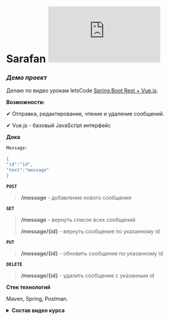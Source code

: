 # **Sarafan** ![progress](http://www.yarntomato.com/percentbarmaker/button.php?barPosition=0.1&leftFill=%23FF0000 "progress") 
### _Демо проект_ 

Делаю по видео урокам letsCode [Spring Boot Rest + Vue.js](https://www.youtube.com/playlist?list=PLU2ftbIeotGqSTOVNjT4L3Yfy8jatCdhm).

**Возможности:**

✔ Отправка, редактирование, чтение и удаление сообщений.

✔ Vue.js - базовый JavaScript интерфейс

**Дока**

```java
Message:

{
"id":"id",
"text":"message"
}
```

**`POST`**
>**/message** - добавление нового сообщения

**`GET`**
>**/message** - вернуть список всех сообщений
>
>**/message/{id}** - вернуть сообщение по указанному id


**`PUT`**
>**/message/{id}** - обновить сообщение по указанному id

**`DELETE`**
>**/message/{id}** - удалить сообщение с указанным id
  
**Стек технологий**

Maven, Spring, Postman.


**<details><summary>Состав видео курса</summary>**

- [X] **lec_1** - Делаем простое REST приложение с нуля.

- [X] **lec_2** - Vue.js - базовый JavaScript интерфейс (часть 1). 

- [ ] **lec_3** - Vue.js - отображение и изменение данных с сервера (часть 2). 

- [ ] **lec_4** - Подключаем базу данных, настраиваем Jackson.

- [ ] **lec_5** - Подключаем Spring Security и oAuth2. 

- [ ] **lec_6** - Настраиваем Spring Security и oAuth2 в Vue.js.

- [ ] **lec_7** - Настраиваем Webpack и разбиваем фронт на

- [ ] **lec_8** - Подключаем WebSocket (SockJS + Stomp). Spring

- [ ] **lec_9** - Стилизуем приложение с Vuetify (Material design).

- [ ] **lec_10** - Сериализуем с JsonView при отправке через WebSocket.

- [ ] **lec_11** - Настраиваем Vuex. Централизованное хранилище. 

- [ ] **lec_12** - Vue Router. Роутинг в браузере. 

- [ ] **lec_13** - Open Graph Protocol: превью ссылок на сайте по микроразметке. 

- [ ] **lec_14** - Комментарии с JPA Entity Graph. 

- [ ] **lec_15** - Решение циклических ссылок в JSON. Vue debug. 

- [ ] **lec_16** - Бесконечная прокрутка списков

- [ ] **lec_17** - Подписки пользователей. Spring Boot Rest

- [ ] **lec_18** - Подписки с подтверждением. 

- [ ] **lec_19** - Подписки с подтверждением: фронтенд. 

- [ ] **lec_20** - Sentry: собираем ошибки от пользователей.

- [ ] **lec_21** - Собираем JAR с Vue.js внутри. 

- [ ] **lec_22** - Публикация на Heroku.
      
</details>
